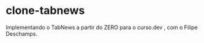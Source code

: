 # clone-tabnews
Implementando o TabNews a partir do ZERO para o curso.dev , com o Filipe Deschamps.
